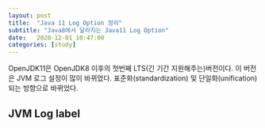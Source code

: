```yaml
---
layout: post
title:  "Java 11 Log Option 정리"
subtitle: "Java8에서 달라지는 Java11 Log Option"
date:   2020-12-01 10:47:00
categories: [study]
---
```


OpenJDK11은 OpenJDK8 이후의 첫번째 LTS(긴 기간 지원해주는)버전이다.
이 버전은 JVM 로그 설정이 많이 바뀌었다. 표준화(standardization) 및 단일화(unification)되는 방향으로 바뀌었다.

## JVM Log label

